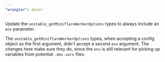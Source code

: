 ```yaml
---
"wrangler": minor
---
```


Update the `unstable_getMiniflareWorkerOptions` types to always include an `env` parameter.

The `unstable_getMiniflareWorkerOptions` types, when accepting a config object as the first argument,
didn't accept a second `env` argument. The changes here make sure they do, since the `env` is still relevant for picking up variables from potential `.dev.vars` files.
